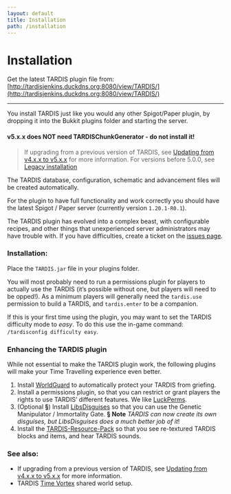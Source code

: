 ```yaml
---
layout: default
title: Installation
path: /installation
---
```


# Installation

Get the latest TARDIS plugin file
from: [http://tardisjenkins.duckdns.org:8080/view/TARDIS/](http://tardisjenkins.duckdns.org:8080/view/TARDIS/)

* * *

You install TARDIS just like you would any other Spigot/Paper plugin, by dropping it into the Bukkit plugins folder and starting the server.

#### v5.x.x does NOT need TARDISChunkGenerator - do not install it!

> If upgrading from a previous version of TARDIS, see [Updating from v4.x.x to v5.x.x](updating-to-unified-plugin) for more information.
> For versions before 5.0.0, see [Legacy installation](installation-old)

The TARDIS database, configuration, schematic and advancement files will be created automatically.

For the plugin to have full functionality and work correctly you should have the latest Spigot / Paper server (currently version `1.20.1-R0.1`).

The TARDIS plugin has evolved into a complex beast, with configurable recipes, and other things that unexperienced server administrators may have trouble with. If you have difficulties, create a ticket on the [issues page](https://github.com/eccentricdevotion/TARDIS/issues).

### Installation:

Place the `TARDIS.jar` file in your plugins folder.

You will most probably need to run a permissions plugin for players to actually use the TARDIS (it’s possible without one, but players will need to be opped!). As a minimum players will generally need the `tardis.use` permission to build a TARDIS, and `tardis.enter` to be a companion.

If this is your first time using the plugin, you may want to set the TARDIS difficulty mode to _easy_. To do this use the in-game command: `/tardisconfig difficulty easy`.

### Enhancing the TARDIS plugin

While not essential to make the TARDIS plugin work, the following plugins will make your Time Travelling experience even better.

1. Install [WorldGuard](https://enginehub.org/worldguard) to automatically protect your TARDIS from griefing.
2. Install a permissions plugin, so that you can restrict or grant players the rights to use TARDIS’ different features.
   We like [LuckPerms](https://luckperms.net/).
3. (Optional **§**) Install [LibsDisguises](https://www.spigotmc.org/resources/libs-disguises-free.81/) so that you can use the Genetic Manipulator / Immortality Gate. **§ Note** _TARDIS can now create its own disguises, but LibsDisguises does a much better job of it_!
4. Install the [TARDIS-Resource-Pack](resource-packs) so that you see re-textured TARDIS blocks and items, and hear TARDIS sounds.


### See also:

* If upgrading from a previous version of TARDIS, see [Updating from v4.x.x to v5.x.x](updating-to-unified-plugin) for more information.
* TARDIS [Time Vortex](time-vortex) shared world setup.
